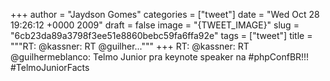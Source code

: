 
+++
author = "Jaydson Gomes"
categories = ["tweet"]
date = "Wed Oct 28 19:26:12 +0000 2009"
draft = false
image = "{TWEET_IMAGE}"
slug = "6cb23da89a3798f3ee51e8860bebc59fa6ffa92e"
tags = ["tweet"]
title = """RT: @kassner: RT @guilher..."""
+++
RT: @kassner: RT @guilhermeblanco: Telmo Junior pra keynote speaker na #phpConfBR!!! #TelmoJuniorFacts
